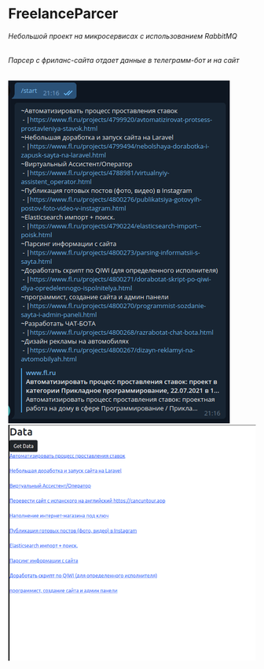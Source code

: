 # FreelanceParcer

###### Небольшой проект на микросервисах с использованием RabbitMQ
###### Парсер с фриланс-сайта отдает данные в телеграмм-бот и на сайт

<img src="./scr.png">

<img src="./scr2.png">